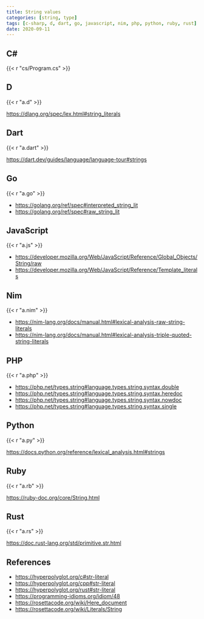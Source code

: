 ```yaml
---
title: String values
categories: [string, type]
tags: [c-sharp, d, dart, go, javascript, nim, php, python, ruby, rust]
date: 2020-09-11
---
```


## C#

{{< r "cs/Program.cs" >}}

## D

{{< r "a.d" >}}

<https://dlang.org/spec/lex.html#string_literals>

## Dart

{{< r "a.dart" >}}

<https://dart.dev/guides/language/language-tour#strings>

## Go

{{< r "a.go" >}}

- <https://golang.org/ref/spec#interpreted_string_lit>
- <https://golang.org/ref/spec#raw_string_lit>

## JavaScript

{{< r "a.js" >}}

- <https://developer.mozilla.org/Web/JavaScript/Reference/Global_Objects/String/raw>
- <https://developer.mozilla.org/Web/JavaScript/Reference/Template_literals>

## Nim

{{< r "a.nim" >}}

- <https://nim-lang.org/docs/manual.html#lexical-analysis-raw-string-literals>
- <https://nim-lang.org/docs/manual.html#lexical-analysis-triple-quoted-string-literals>

## PHP

{{< r "a.php" >}}

- <https://php.net/types.string#language.types.string.syntax.double>
- <https://php.net/types.string#language.types.string.syntax.heredoc>
- <https://php.net/types.string#language.types.string.syntax.nowdoc>
- <https://php.net/types.string#language.types.string.syntax.single>

## Python

{{< r "a.py" >}}

<https://docs.python.org/reference/lexical_analysis.html#strings>

## Ruby

{{< r "a.rb" >}}

<https://ruby-doc.org/core/String.html>

## Rust

{{< r "a.rs" >}}

<https://doc.rust-lang.org/std/primitive.str.html>

## References

- <https://hyperpolyglot.org/c#str-literal>
- <https://hyperpolyglot.org/cpp#str-literal>
- <https://hyperpolyglot.org/rust#str-literal>
- <https://programming-idioms.org/idiom/48>
- <https://rosettacode.org/wiki/Here_document>
- <https://rosettacode.org/wiki/Literals/String>
